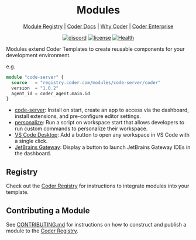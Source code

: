 <div align="center">
  <h1>
  Modules
  </h1>

[Module Registry](https://registry.coder.com) | [Coder Docs](https://coder.com/docs) | [Why Coder](https://coder.com/why) | [Coder Enterprise](https://coder.com/docs/v2/latest/enterprise)

[![discord](https://img.shields.io/discord/747933592273027093?label=discord)](https://discord.gg/coder)
[![license](https://img.shields.io/github/license/coder/modules)](./LICENSE)
[![Health](https://github.com/coder/modules/actions/workflows/check.yaml/badge.svg)](https://github.com/coder/modules/actions/workflows/check.yaml)

</div>

Modules extend Coder Templates to create reusable components for your development environment.

e.g.

```tf
module "code-server" {
  source   = "registry.coder.com/modules/code-server/coder"
  version  = "1.0.2"
  agent_id = coder_agent.main.id
}
```

- [code-server](https://registry.coder.com/modules/code-server): Install on start, create an app to access via the dashboard, install extensions, and pre-configure editor settings.
- [personalize](https://registry.coder.com/modules/personalize): Run a script on workspace start that allows developers to run custom commands to personalize their workspace.
- [VS Code Desktop](https://registry.coder.com/modules/vscode-desktop): Add a button to open any workspace in VS Code with a single click.
- [JetBrains Gateway](https://registry.coder.com/modules/jetbrains-gateway): Display a button to launch JetBrains Gateway IDEs in the dashboard.

## Registry

Check out the [Coder Registry](https://registry.coder.com) for instructions to integrate modules into your template.

## Contributing a Module

See [CONTRIBUTING.md](./CONTRIBUTING.md) for instructions on how to construct and publish a module to the [Coder Registry](https://registry.coder.com).
